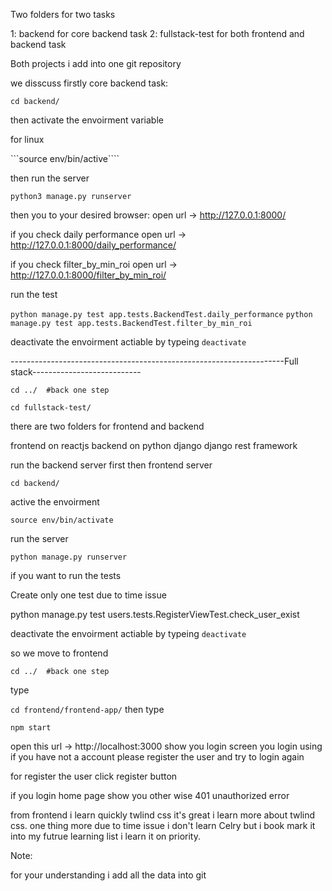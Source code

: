 Two folders for two tasks


1: backend  for core backend task
2: fullstack-test for both frontend and backend task


Both projects i add into one git repository


we disscuss firstly core backend task:

```cd backend/```

then activate the envoirment variable

for linux

```source env/bin/active````

then run the server

```python3 manage.py runserver```


then you to your desired browser: open url -> http://127.0.0.1:8000/

if you check daily performance open url ->  http://127.0.0.1:8000/daily_performance/


if you check filter_by_min_roi open url -> http://127.0.0.1:8000/filter_by_min_roi/


run the test 


```python manage.py test app.tests.BackendTest.daily_performance```
```python manage.py test app.tests.BackendTest.filter_by_min_roi```


deactivate the envoirment actiable by typeing 
 ```deactivate ```

--------------------------------------------------------------------Full stack---------------------------

```cd ../  #back one step ```

```cd fullstack-test/```

there are two folders for frontend and backend

frontend on reactjs 
backend on python django django rest framework

run the backend server first then frontend server


```cd backend/```

active the envoirment

```source env/bin/activate```

run the server

```python manage.py runserver```


if you want to run the tests


Create only one test due to time issue

python manage.py test users.tests.RegisterViewTest.check_user_exist


deactivate the envoirment actiable by typeing 
 ```deactivate```




so we move to frontend 

```cd ../  #back one step ```


type

```cd frontend/frontend-app/```
then type


```npm start```

open this url -> http://localhost:3000
 show you login screen you login using if you have not a account please register the user and try to login again


 for register the user click register button

if you login home page show you other wise 401 unauthorized error

from frontend i learn quickly twlind css it's great i learn more about twlind css. 
one thing more due to time issue i don't learn Celry but i book mark it into my futrue learning list
i learn it on priority.


Note: 

for your understanding i add all the data into git


